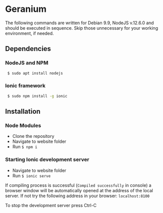# Geranium

The following commands are written for Debian 9.9, NodeJS v.12.6.0 and should be executed in sequence. 
Skip those unnecessary for your working environment, if needed.

## Dependencies

### NodeJS and NPM

```bash
 $ sudo apt install nodejs
```

### Ionic framework

```bash
 $ sudo npm install -g ionic
```

## Installation

### Node Modules

 * Clone the repository
 * Navigate to website folder
 * Run ```$ npm i```

### Starting Ionic development server

 * Navigate to website folder
 * Run ```$ ionic serve```

 If compiling process is successful (```Compiled successfully``` in console) a browser window will be automatically opened at the address of the local server. If not try the following address in your browser: ```localhost:8100```

 To stop the development server press Ctrl-C

